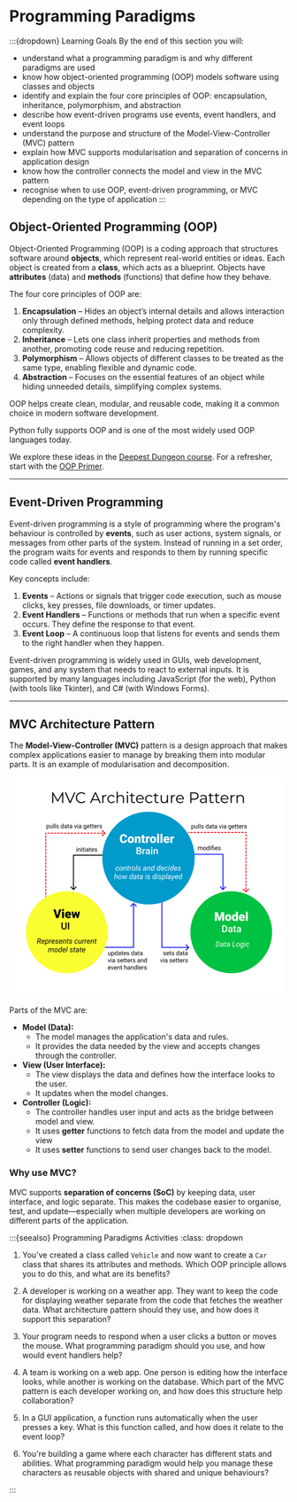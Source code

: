 # Programming Paradigms

:::{dropdown} Learning Goals
By the end of this section you will:
* understand what a programming paradigm is and why different paradigms are used
* know how object-oriented programming (OOP) models software using classes and objects
* identify and explain the four core principles of OOP: encapsulation, inheritance, polymorphism, and abstraction
* describe how event-driven programs use events, event handlers, and event loops
* understand the purpose and structure of the Model-View-Controller (MVC) pattern
* explain how MVC supports modularisation and separation of concerns in application design
* know how the controller connects the model and view in the MVC pattern
* recognise when to use OOP, event-driven programming, or MVC depending on the type of application
:::

## Object-Oriented Programming (OOP)

Object-Oriented Programming (OOP) is a coding approach that structures software around **objects**, which represent real-world entities or ideas. Each object is created from a **class**, which acts as a blueprint. Objects have **attributes** (data) and **methods** (functions) that define how they behave.

The four core principles of OOP are:

1. **Encapsulation** – Hides an object’s internal details and allows interaction only through defined methods, helping protect data and reduce complexity.
2. **Inheritance** – Lets one class inherit properties and methods from another, promoting code reuse and reducing repetition.
3. **Polymorphism** – Allows objects of different classes to be treated as the same type, enabling flexible and dynamic code.
4. **Abstraction** – Focuses on the essential features of an object while hiding unneeded details, simplifying complex systems.

OOP helps create clean, modular, and reusable code, making it a common choice in modern software development.

Python fully supports OOP and is one of the most widely used OOP languages today.

We explore these ideas in the [Deepest Dungeon course](https://damom73.github.io/python-oop-with-deepest-dungeon/). For a refresher, start with the [OOP Primer](https://damom73.github.io/python-oop-with-deepest-dungeon/oop_introduction.html).

---

## Event-Driven Programming

Event-driven programming is a style of programming where the program's behaviour is controlled by **events**, such as user actions, system signals, or messages from other parts of the system. Instead of running in a set order, the program waits for events and responds to them by running specific code called **event handlers**.

Key concepts include:

1. **Events** – Actions or signals that trigger code execution, such as mouse clicks, key presses, file downloads, or timer updates.
2. **Event Handlers** – Functions or methods that run when a specific event occurs. They define the response to that event.
3. **Event Loop** – A continuous loop that listens for events and sends them to the right handler when they happen.

Event-driven programming is widely used in GUIs, web development, games, and any system that needs to react to external inputs. It is supported by many languages including JavaScript (for the web), Python (with tools like Tkinter), and C# (with Windows Forms).

---

## MVC Architecture Pattern

The **Model-View-Controller (MVC)** pattern is a design approach that makes complex applications easier to manage by breaking them into modular parts. It is an example of modularisation and decomposition.

![MVC architecture](./assets/04/mvc.png)

Parts of the MVC are:

- **Model (Data):**
  - The model manages the application's data and rules. 
  - It provides the data needed by the view and accepts changes through the controller.
- **View (User Interface):**
  - The view displays the data and defines how the interface looks to the user. 
  - It updates when the model changes.
- **Controller (Logic):**
  - The controller handles user input and acts as the bridge between model and view. 
  - It uses **getter** functions to fetch data from the model and update the view
  - It uses **setter** functions to send user changes back to the model.

### Why use MVC?

MVC supports **separation of concerns (SoC)** by keeping data, user interface, and logic separate. This makes the codebase easier to organise, test, and update—especially when multiple developers are working on different parts of the application.

:::{seealso} Programming Paradigms Activities
:class: dropdown
1. You’ve created a class called `Vehicle` and now want to create a `Car` class that shares its attributes and methods. Which OOP principle allows you to do this, and what are its benefits?

2. A developer is working on a weather app. They want to keep the code for displaying weather separate from the code that fetches the weather data. What architecture pattern should they use, and how does it support this separation?

3. Your program needs to respond when a user clicks a button or moves the mouse. What programming paradigm should you use, and how would event handlers help?

4. A team is working on a web app. One person is editing how the interface looks, while another is working on the database. Which part of the MVC pattern is each developer working on, and how does this structure help collaboration?

5. In a GUI application, a function runs automatically when the user presses a key. What is this function called, and how does it relate to the event loop?

6. You're building a game where each character has different stats and abilities. What programming paradigm would help you manage these characters as reusable objects with shared and unique behaviours?

:::